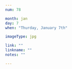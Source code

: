 ```yaml
---
num: 78

month: jan
day: 7
when: "Thurday, January 7th"

imageType: jpg

link: ""
linkname: ""
notes: ""

---
```


